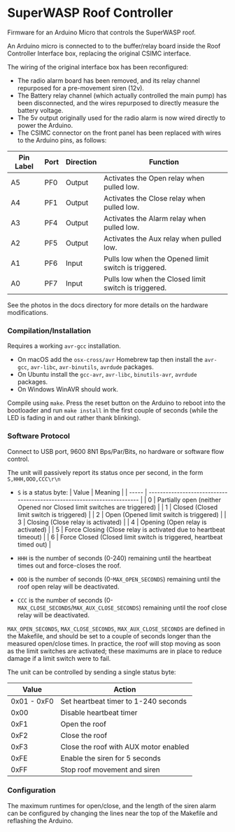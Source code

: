 # SuperWASP Roof Controller
Firmware for an Arduino Micro that controls the SuperWASP roof.

An Arduino micro is connected to to the buffer/relay board inside the Roof Controller Interface box, replacing the original CSIMC interface.

The wiring of the original interface box has been reconfigured:
* The radio alarm board has been removed, and its relay channel repurposed for a pre-movement siren (12v).
* The Battery relay channel (which actually controlled the main pump) has been disconnected, and the wires repurposed to directly measure the battery voltage.
* The 5v output originally used for the radio alarm is now wired directly to power the Arduino.
* The CSIMC connector on the front panel has been replaced with wires to the Arduino pins, as follows:

| Pin Label | Port | Direction | Function |
| --------- | ---- | --------- | -------- |
| A5        | PF0  | Output    | Activates the Open relay when pulled low. |
| A4        | PF1  | Output    | Activates the Close relay when pulled low. |
| A3        | PF4  | Output    | Activates the Alarm relay when pulled low. |
| A2        | PF5  | Output    | Activates the Aux relay when pulled low. |
| A1        | PF6  | Input     | Pulls low when the Opened limit switch is triggered. |
| A0        | PF7  | Input     | Pulls low when the Closed limit switch is triggered. |

See the photos in the docs directory for more details on the hardware modifications.

### Compilation/Installation

Requires a working `avr-gcc` installation.
* On macOS add the `osx-cross/avr` Homebrew tap then install the `avr-gcc`, `avr-libc`, `avr-binutils`, `avrdude` packages.
* On Ubuntu install the `gcc-avr`, `avr-libc`, `binutils-avr`, `avrdude` packages.
* On Windows WinAVR should work.

Compile using `make`. Press the reset button on the Arduino to reboot into the bootloader and run `make install` in the first couple of seconds (while the LED is fading in and out rather thank blinking).

### Software Protocol

Connect to USB port, 9600 8N1 Bps/Par/Bits, no hardware or software flow control.

The unit will passively report its status once per second, in the form `S,HHH,OOO,CCC\r\n`

* `S` is a status byte:
   | Value | Meaning                                                                 |
   | ----- | ----------------------------------------------------------------------- |
   | 0     | Partially open (neither Opened nor Closed limit switches are triggered) |
   | 1     | Closed (Closed limit switch is triggered)                               |
   | 2     | Open (Opened limit switch is triggered)                                 |
   | 3     | Closing (Close relay is activated)                                      |
   | 4     | Opening (Open relay is activated)                                       |
   | 5     | Force Closing (Close relay is activated due to heartbeat timeout)       |
   | 6     | Force Closed (Closed limit switch is triggered, heartbeat timed out)    |

* `HHH` is the number of seconds (0-240) remaining until the heartbeat times out and force-closes the roof.
* `OOO` is the number of seconds (0-`MAX_OPEN_SECONDS`) remaining until the roof open relay will be deactivated.
* `CCC` is the number of seconds (0-`MAX_CLOSE_SECONDS`/`MAX_AUX_CLOSE_SECONDS`) remaining until the roof close relay will be deactivated.

`MAX_OPEN_SECONDS`, `MAX_CLOSE_SECONDS`, `MAX_AUX_CLOSE_SECONDS` are defined in the Makefile, and should be set to a couple of seconds longer than the measured open/close times. In practice, the roof will stop moving as soon as the limit switches are activated; these maximums are in place to reduce damage if a limit switch were to fail.

The unit can be controlled by sending a single status byte:

   | Value       | Action                                |
   | ----------- | ------------------------------------- |
   | 0x01 - 0xF0 | Set heartbeat timer to 1-240 seconds  |
   | 0x00        | Disable heartbeat timer               |
   | 0xF1        | Open the roof                         |
   | 0xF2        | Close the roof                        |
   | 0xF3        | Close the roof with AUX motor enabled |
   | 0xFE        | Enable the siren for 5 seconds        |
   | 0xFF        | Stop roof movement and siren          |

### Configuration

The maximum runtimes for open/close, and the length of the siren alarm can be configured by changing the lines near the top of the Makefile and reflashing the Arduino.